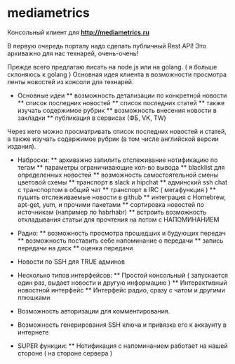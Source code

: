 # mediametrics

Консольный клиент для **http://mediametrics.ru**

В первую очередь порталу надо сделать публичный Rest API!
Это архиважно для нас технарей, очень-очень!

Прежде всего предлагаю писать на node.js или на golang. ( я больше склоняюсь к golang )
Основная идея клиента в возможности просмотра ленты новостей из консоли для технарей.

* Основные идеи
** возможность детализации по конкретной новости
** список последних новостей
** список последних статей
** также изучать содержимое рубрик
** возможность внесения новости в закладки
** публикация в сервисах (ФБ, VK, TW)

Через него можно просматривать список последних новостей и статей, а также изучать содержимое рубрик (в том числе английской версии издания).

* Наброски:
** архиважно запилить отслеживание  нотификацию по тегам
** параметры ограничивающие кол-во вывода
** blacklist для определенных новостей
** возможность самостоятельной смены цветовой схемы
** транспорт в slack и hipchat
** админский ssh сhat c транспортом в общий чат
** транспорт в IRC ( мегафункция )
** пушить отслеживаемые новости в github
** интеграция с  Homebrew, apt-get, yum, и прочими пакетами
** сортировка новостей по источникам (например по habrhabr)
** встроить возможность откладывания статьи для прочтения на потом с НАПОМИНАНИЕМ

* Радио:
** возможность просмотра прошедших и будующих передач
** возможность поставить себе напоминание о передачи
** запись передачи на диск
** оценка передачи

* Новости по SSH для TRUE админов

* Несколько типов интерфейсов:
** Простой консольный ( запускается один раз, выдает новости и другую информацию )
** Интерактивный новостной интерфейс
** Интерфейс радио, сразу с чатом и другими плюшками

* Возможность авторизации для комментирования.
* Возможность генерирования SSH ключа и привязка его к аккаунту в интернете

* SUPER функции:
** Нотификация с напоминанием работает на нашей стороне ( на стороне сервера )

